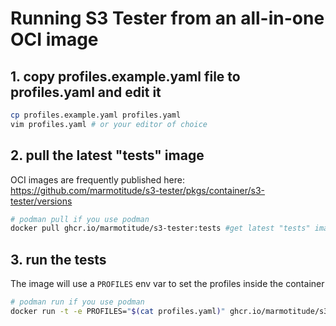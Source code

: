 # Running S3 Tester from an all-in-one OCI image

## 1. copy profiles.example.yaml file to profiles.yaml and edit it

```sh
cp profiles.example.yaml profiles.yaml
vim profiles.yaml # or your editor of choice
```

## 2. pull the latest "tests" image

OCI images are frequently published here: https://github.com/marmotitude/s3-tester/pkgs/container/s3-tester/versions

```sh
# podman pull if you use podman
docker pull ghcr.io/marmotitude/s3-tester:tests #get latest "tests" image
```

## 3. run the tests

The image will use a `PROFILES` env var to set the profiles inside the container

```sh
# podman run if you use podman
docker run -t -e PROFILES="$(cat profiles.yaml)" ghcr.io/marmotitude/s3-tester:tests --profiles default --clients aws,mgc --tests 1,2,53,64
```



